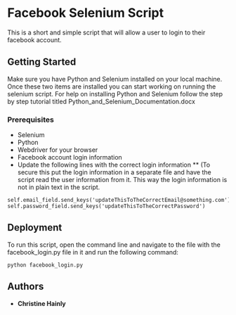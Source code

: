 # Facebook Selenium Script

This is a short and simple script that will allow a user to login to their facebook account. 

## Getting Started

Make sure you have Python and Selenium installed on your local machine. Once these two items are installed you can start working on running the selenium script. For help on installing Python and Selenium follow the step by step tutorial titled Python_and_Selenium_Documentation.docx

### Prerequisites

* Selenium
* Python
* Webdriver for your browser
* Facebook account login information
* Update the following lines with the correct login information 
** (To secure this put the login information in a separate file and have the script read the user information from it. This way the login information is not in plain text in the script.

```
self.email_field.send_keys('updateThisToTheCorrectEmail@something.com')
self.password_field.send_keys('updateThisToTheCorrectPassword')
```

## Deployment

To run this script, open the command line and navigate to the file with the facebook_login.py file in it and run the following command:

```
python facebook_login.py
```

## Authors

* **Christine Hainly**
